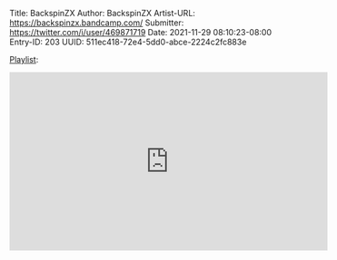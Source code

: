 Title: BackspinZX
Author: BackspinZX
Artist-URL: https://backspinzx.bandcamp.com/
Submitter: https://twitter.com/i/user/469871719
Date: 2021-11-29 08:10:23-08:00
Entry-ID: 203
UUID: 511ec418-72e4-5dd0-abce-2224c2fc883e


[Playlist](https://youtube.com/playlist?list=PL-s0uYmyfJto96GSY8-raXRbwj33z2HHN):

<iframe width="560" height="315" src="https://www.youtube.com/embed/videoseries?list=PL-s0uYmyfJto96GSY8-raXRbwj33z2HHN" title="YouTube video player" frameborder="0" allow="accelerometer; autoplay; clipboard-write; encrypted-media; gyroscope; picture-in-picture" allowfullscreen seamless></iframe>

